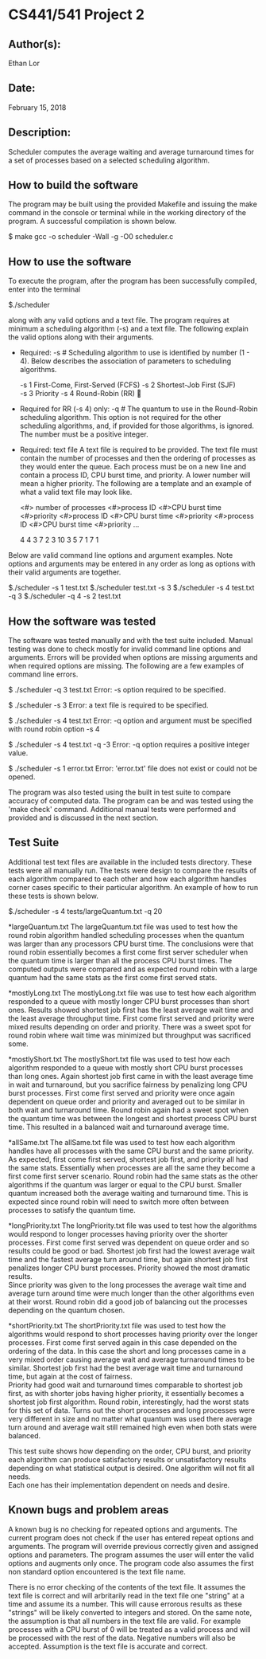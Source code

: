 # CS441/541 Project 2

## Author(s):

Ethan Lor


## Date:

February 15, 2018


## Description:

Scheduler computes the average waiting and average turnaround times for 
a set of processes based on a selected scheduling algorithm. 


## How to build the software

The program may be built using the provided Makefile and issuing the make
command in the console or terminal while in the working directory of the program.
A successful compilation is shown below. 

$ make
gcc -o scheduler -Wall -g -O0 scheduler.c


## How to use the software

To execute the program, after the program has been successfully compiled, enter into the terminal 

$./scheduler 

along with any valid options and a text file.  The program requires at minimum a scheduling 
algorithm (-s) and a text file. The following explain the valid options along with their arguments.

* Required:  -s #
	Scheduling algorithm to use is identified by number (1 - 4).  Below describes the association
	of parameters to scheduling algorithms.
	
	-s 1		First-Come, First-Served (FCFS)
	-s 2		Shortest-Job First (SJF)	
	-s 3		Priority
	-s 4		Round-Robin (RR)

* Required for RR (-s 4) only:  -q #
	The quantum to use in the Round-Robin scheduling algorithm.  This option is not required
	for the other scheduling algorithms, and, if provided for those algorithms, is ignored. 
	The number must be a positive integer.
	
* Required:  text file
	A text file is required to be provided.  The text file must contain the number of processes
	and then the ordering of processes as they would enter the queue.  Each process must be
	on a new line and contain a process ID, CPU burst time, and priority.  A lower number will
	mean a higher priority.  The following are a template and an example of what a valid text file 
	may look like.
	
	<#> number of processes
	<#>process ID <#>CPU burst time <#>priority 
	<#>process ID <#>CPU burst time <#>priority 
	<#>process ID <#>CPU burst time <#>priority 
	...
	
	4
	4 3 7
	2 3 10
	3 5 7
	1 7 1
	
Below are valid command line options and argument examples.  Note options and arguments may
be entered in any order as long as options with their valid arguments are together.

$./scheduler -s 1 test.txt
$./scheduler test.txt -s 3
$./scheduler -s 4 test.txt -q 3
$./scheduler -q 4 -s 2 test.txt
	   

## How the software was tested

The software was tested manually and with the test suite included.  Manual testing was done to 
check mostly for invalid command line options and arguments.  Errors will be provided when options 
are missing arguments and when required options are missing.  The following are a few examples of
command line errors.

$ ./scheduler -q 3 test.txt
Error: -s option required to be specified.

$ ./scheduler -s 3
Error: a text file is required to be specified.

$ ./scheduler -s 4 test.txt
Error: -q option and argument must be specified with round robin option -s 4

$ ./scheduler -s 4 test.txt -q -3
Error: -q option requires a positive integer value.

$ ./scheduler -s 1 error.txt
Error: 'error.txt' file does not exist or could not be opened.

The program was also tested using the built in test suite to compare accuracy of computed data.
The program can be and was tested using the 'make check' command.  Additional manual tests 
were performed and provided and is discussed in the next section. 
  

## Test Suite

Additional test text files are available in the included tests directory.  These tests were all manually 
run.  The tests were design to compare the results of each algorithm compared to each other and 
how each algorithm handles corner cases specific to their particular algorithm.  An example of how 
to run these tests is shown below.

$./scheduler -s 4 tests/largeQuantum.txt -q 20 

*largeQuantum.txt 
The largeQuantum.txt file was used to test how the round robin algorithm handled scheduling processes
when the quantum was larger than any processors CPU burst time.  The conclusions were that round robin
essentially becomes a first come first server scheduler when the quantum time is larger than all the process
CPU burst times.  The computed outputs were compared and as expected round robin with a large quantum
had the same stats as the first come first served stats.

*mostlyLong.txt
The mostlyLong.txt file was use to test how each algorithm responded to a queue with mostly longer CPU
burst processes than short ones.  Results showed shortest job first has the least average wait time and 
the least average throughput time.  First come first served and priority were mixed results depending on 
order and priority.  There was a sweet spot for round robin where wait time was minimized but throughput
was sacrificed some. 

*mostlyShort.txt
The mostlyShort.txt file was used to test how each algorithm responded to a queue with mostly short CPU
burst processes than long ones.  Again shortest job first came in with the least average time in wait and
turnaround, but you sacrifice fairness by penalizing long CPU burst processes.  First come first served and
priority were once again dependent on queue order and priority and averaged out to be similar in both wait
and turnaround time.  Round robin again had a sweet spot when the quantum time was between the longest 
and shortest process CPU burst time.  This resulted in a balanced wait and turnaround average time.

*allSame.txt
The allSame.txt file was used to test how each algorithm handles have all processes with the same CPU
burst and the same priority.  As expected, first come first served, shortest job first, and priority all had 
the same stats.  Essentially when processes are all the same they become a first come first server scenario.
Round robin had the same stats as the other algorithms if the quantum was larger or equal to the CPU burst.
Smaller quantum increased both the average waiting and turnaround time.  This is expected since round robin 
will need to switch more often between processes to satisfy the quantum time.

*longPriority.txt
The longPriority.txt file was used to test how the algorithms would respond to longer processes having priority 
over the shorter processes.  First come first served was dependent on queue order and so results could be 
good or bad.  Shortest job first had the lowest average wait time and the fastest average turn around time, but 
again shortest job first penalizes longer CPU burst processes.  Priority showed the most dramatic results.  
Since priority was given to the long processes the average wait time and average turn around time were much 
longer than the other algorithms even at their worst.  Round robin did a good job of balancing out the processes 
depending on the quantum chosen.

*shortPriority.txt
The shortPriority.txt file was used to test how the algorithms would respond to short processes having priority over 
the longer processes.  First come first served again in this case depended on the ordering of the data.  In this case 
the short and long processes came in a very mixed order causing average wait and average turnaround times to 
be similar.  Shortest job first had the best average wait time and turnaround time, but again at the cost of fairness.  
Priority had good wait and turnaround times comparable to shortest job first, as with shorter jobs having higher 
priority, it essentially becomes a shortest job first algorithm.  Round robin, interestingly, had the worst stats for 
this set of data.  Turns out the short processes and long processes were very different in size and no matter what 
quantum was used there average turn around and average wait still remained high even when both stats were balanced.

This test suite shows how depending on the order, CPU burst, and priority each algorithm can produce satisfactory 
results or unsatisfactory results depending on what statistical output is desired.  One algorithm will not fit all needs.  
Each one has their implementation dependent on needs and desire.  


## Known bugs and problem areas

A known bug is no checking for repeated options and arguments.  The current program does not check if the user 
has entered repeat options and arguments.  The program will override previous correctly given and assigned options 
and parameters. The program assumes the user will enter the valid options and augments only once.  The program 
code also assumes the first non standard option encountered is the text file name.

There is no error checking of the contents of the text file.  It assumes the text file is correct and will arbritarily read in
the text file one "string" at a time and assume its a number.  This will cause errorous results as these "strings" will be
likely converted to integers and stored.  On the same note, the assumption is that all numbers in the text file are
valid.  For example processes with a CPU burst of 0 will be treated as a valid process and will be processed with the
rest of the data.  Negative numbers will also be accepted.  Assumption is the text file is accurate and correct. 











